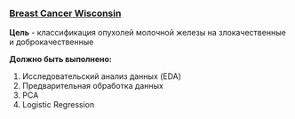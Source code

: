 ### [Breast Cancer Wisconsin](https://www.kaggle.com/datasets/uciml/breast-cancer-wisconsin-data/data)

__Цель__ - классификация опухолей молочной железы на злокачественные и доброкачественные 

__Должно быть выполнено:__
1) Исследовательский анализ данных (EDA)
2) Предварительная обработка данных
3) PCA
4) Logistic Regression

